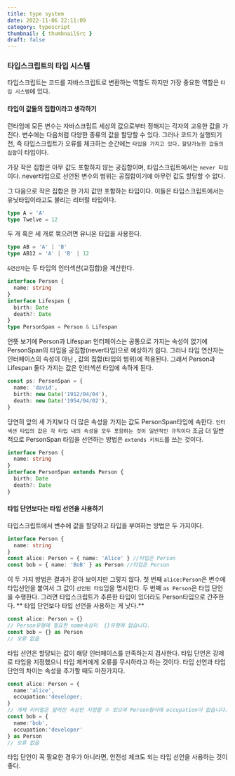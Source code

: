 ```yaml
---
title: type system
date: 2022-11-06 22:11:09
category: typescript
thumbnail: { thumbnailSrc }
draft: false
---
```


### 타입스크립트의 타입 시스템

타입스크립트는 코드를 자바스크립트로 변환하는 역할도 하지만 가장 중요한 역할은 `타입 시스템`에 있다.

#### 타입이 값들의 집합이라고 생각하기

런타임에 모든 변수는 자바스크립트 세상의 값으로부터 정해지는 각자의 고유한 값을 가진다.
변수에는 다음처럼 다양한 종류의 값을 할당할 수 있다.
그러나 코드가 실행되기 전, 즉 타입스크립트가 오류를 체크하는 순간에는 `타입을 가지고 있다.`
`할당가능한 값들의 집합`이 타입이다.

가장 작은 집합은 아무 값도 포함하지 않는 공집합이며, 타입스크립트에서는 `never 타입`이다.
never타입으로 선언된 변수의 범위는 공집합이기에 아무런 값도 할당할 수 없다.

그 다음으로 작은 집합은 한 가지 값만 포함하는 타입이다. 이들은 타입스크립트에서는 유닛타입이라고도 불리는 리터럴 타입이다.

```ts
type A = 'A'
type Twelve = 12
```

두 개 혹은 세 개로 묶으려면 유니온 타입을 사용한다.

```ts
type AB = 'A' | 'B'
type AB12 = 'A' | 'B' | 12
```

`&연산자`는 두 타입의 인터섹션(교집합)을 계산한다.

```ts
interface Person {
  name: string
}
interface Lifespan {
  birth: Date
  death?: Date
}
type PersonSpan = Person & Lifespan
```

언뜻 보기에 Person과 Lifespan 인터페이스는 공통으로 가지는 속성이 없기에 PersonSpan의 타입을 공집합(never타입)으로 예상하기 쉽다.
그러나 타입 연산자는 인터페이스의 속성이 아닌 , 값의 집합(타입의 범위)에 적용된다.
그래서 Person과 Lifespan 둘다 가지는 값은 인터섹션 타입에 속하게 된다.

```ts
const ps: PersonSpan = {
  name: 'david',
  birth: new Date('1912/04/04'),
  death: new Date('1954/04/02'),
}
```

당연히 앞의 세 가지보다 더 많은 속성을 가지는 값도 PersonSpan타입에 속한다.
`인터섹션 타입의 값은 각 타입 내의 속성을 모두 포함하는 것이 일반적인 규칙이다`
조금 더 일반적으로 PersonSpan 타입을 선언하는 방법은 `extends 키워드`를 쓰는 것이다.

```ts
interface Person {
  name: string
}
interface PersonSpan extends Person {
  birth: Date
  death?: Date
}
```

#### 타입 단언보다는 타입 선언을 사용하기

타입스크립트에서 변수에 값을 할당하고 타입을 부여하는 방법은 두 가지이다.

```ts
interface Person {
  name: string
}
const alice: Person = { name: 'Alice' } //타입은 Person
const bob = { name: 'BoB' } as Person //타입은 Person
```

이 두 가지 방법은 결과가 같아 보이지만 그렇지 않다.
첫 번째 `alice:Person`은 변수에 타입선언을 붙여서 그 값이 `선언된 타입`임을 명시한다.
두 번째 `as Person`은 타입 단언을 수행한다. 그러면 타입스크립트가 추론한 타입이 있더라도 Person타입으로 간주한다.
** 타입 단언보다 타입 선언을 사용하는 게 낫다.**

```ts
const alice: Person = {}
// Person유형에 필요한 name속성이  {}유형에 없습니다.
const bob = {} as Person
// 오류 없음
```

타입 선언은 할당되는 값이 해당 인터페이스를 만족하는지 검사한다. 타입 단언은 강제로 타입을 지정했으니 타입 체커에게 오류를 무시하라고 하는 것이다.
타입 선언과 타입 단언의 차이는 속성을 추가할 때도 마찬가지다.

```ts
const alice: Person = {
  name:'alice',
  occupation:'developer;
}
// 개체 리터럴은 알려진 속성만 지정할 수 있으며 Person형식에 occupation이 없습니다.
const bob = {
  name:'bob',
  occupation:'developer'
} as Person
// 오류 없음
```

타입 단언이 꼭 필요한 경우가 아니라면, 안전성 체크도 되는 타입 선언을 사용하는 것이 좋다.
